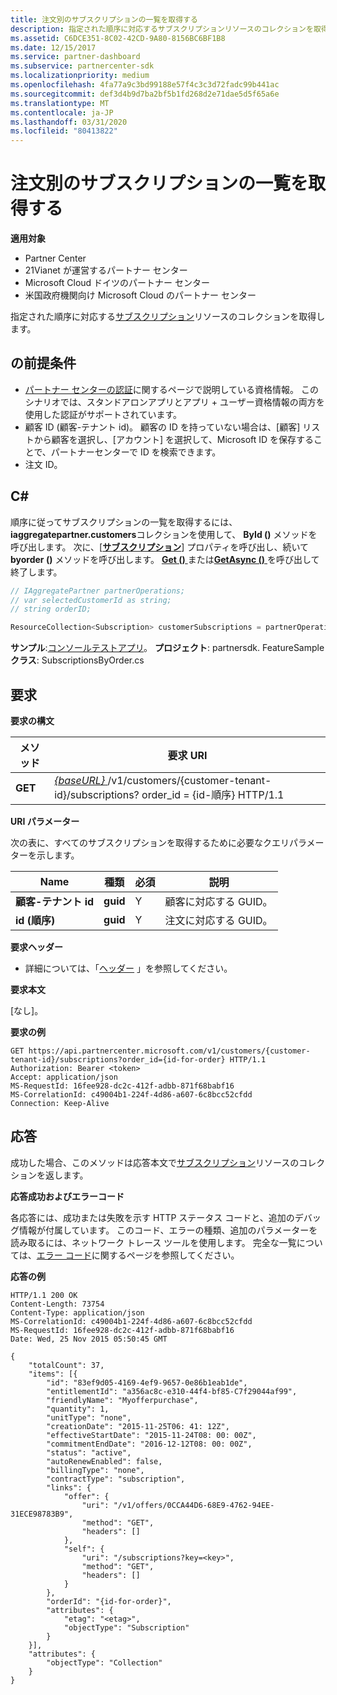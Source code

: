 ```yaml
---
title: 注文別のサブスクリプションの一覧を取得する
description: 指定された順序に対応するサブスクリプションリソースのコレクションを取得します。
ms.assetid: C6DCE351-8C02-42CD-9A80-8156BC6BF1B8
ms.date: 12/15/2017
ms.service: partner-dashboard
ms.subservice: partnercenter-sdk
ms.localizationpriority: medium
ms.openlocfilehash: 4fa77a9c3bd99188e57f4c3c3d72fadc99b441ac
ms.sourcegitcommit: def3d4b9d7ba2bf5b1fd268d2e71dae5d5f65a6e
ms.translationtype: MT
ms.contentlocale: ja-JP
ms.lasthandoff: 03/31/2020
ms.locfileid: "80413822"
---
```

# <a name="get-a-list-of-subscriptions-by-order"></a>注文別のサブスクリプションの一覧を取得する


**適用対象**

- Partner Center
- 21Vianet が運営するパートナー センター
- Microsoft Cloud ドイツのパートナー センター
- 米国政府機関向け Microsoft Cloud のパートナー センター

指定された順序に対応する[サブスクリプション](subscription-resources.md)リソースのコレクションを取得します。

## <a name="span-idprerequisitesspan-idprerequisitesspan-idprerequisitesprerequisites"></a><span id="Prerequisites"/><span id="prerequisites"/><span id="PREREQUISITES"/>の前提条件


- [パートナー センターの認証](partner-center-authentication.md)に関するページで説明している資格情報。 このシナリオでは、スタンドアロンアプリとアプリ + ユーザー資格情報の両方を使用した認証がサポートされています。
- 顧客 ID (顧客-テナント id)。 顧客の ID を持っていない場合は、[顧客] リストから顧客を選択し、[アカウント] を選択して、Microsoft ID を保存することで、パートナーセンターで ID を検索できます。
- 注文 ID。

## <a name="span-idc_span-idc_c"></a><span id="C_"/><span id="c_"/>C#


順序に従ってサブスクリプションの一覧を取得するには、 **iaggregatepartner.customers**コレクションを使用して、 **ById ()** メソッドを呼び出します。 次に、[[**サブスクリプション**](https://docs.microsoft.com/dotnet/api/microsoft.store.partnercenter.customers.icustomer.subscriptions)] プロパティを呼び出し、続いて**byorder ()** メソッドを呼び出します。 [**Get ()** ](https://docs.microsoft.com/dotnet/api/microsoft.store.partnercenter.genericoperations.ientireentitycollectionretrievaloperations-2.get)または[**GetAsync ()** ](https://docs.microsoft.com/dotnet/api/microsoft.store.partnercenter.genericoperations.ientireentitycollectionretrievaloperations-2.getasync)を呼び出して終了します。

``` csharp
// IAggregatePartner partnerOperations;
// var selectedCustomerId as string;
// string orderID;

ResourceCollection<Subscription> customerSubscriptions = partnerOperations.Customers.ById(selectedCustomerId).Subscriptions.ByOrder(orderID).Get();
```

**サンプル**:[コンソールテストアプリ](console-test-app.md)。 **プロジェクト**: partnersdk. FeatureSample**クラス**: SubscriptionsByOrder.cs

## <a name="span-idrequestspan-idrequestspan-idrequestrequest"></a><span id="Request"/><span id="request"/><span id="REQUEST"/>要求


**要求の構文**

| メソッド  | 要求 URI                                                                                                                   |
|---------|-------------------------------------------------------------------------------------------------------------------------------|
| **GET** | [ *{baseURL}* ](partner-center-rest-urls.md)/v1/customers/{customer-tenant-id}/subscriptions? order\_id = {id-順序} HTTP/1.1 |



**URI パラメーター**

次の表に、すべてのサブスクリプションを取得するために必要なクエリパラメーターを示します。

| Name                   | 種類     | 必須 | 説明                           |
|------------------------|----------|----------|---------------------------------------|
| **顧客-テナント id** | **guid** | Y        | 顧客に対応する GUID。 |
| **id (順序)**       | **guid** | Y        | 注文に対応する GUID。    |



**要求ヘッダー**

- 詳細については、「[ヘッダー](headers.md) 」を参照してください。

**要求本文**

[なし]。

**要求の例**

```http
GET https://api.partnercenter.microsoft.com/v1/customers/{customer-tenant-id}/subscriptions?order_id={id-for-order} HTTP/1.1
Authorization: Bearer <token>
Accept: application/json
MS-RequestId: 16fee928-dc2c-412f-adbb-871f68babf16
MS-CorrelationId: c49004b1-224f-4d86-a607-6c8bcc52cfdd
Connection: Keep-Alive
```

## <a name="span-idresponsespan-idresponsespan-idresponseresponse"></a><span id="Response"/><span id="response"/><span id="RESPONSE"/>応答


成功した場合、このメソッドは応答本文で[サブスクリプション](subscription-resources.md)リソースのコレクションを返します。

**応答成功およびエラーコード**

各応答には、成功または失敗を示す HTTP ステータス コードと、追加のデバッグ情報が付属しています。 このコード、エラーの種類、追加のパラメーターを読み取るには、ネットワーク トレース ツールを使用します。 完全な一覧については、[エラー コード](error-codes.md)に関するページを参照してください。

**応答の例**

```http
HTTP/1.1 200 OK
Content-Length: 73754
Content-Type: application/json
MS-CorrelationId: c49004b1-224f-4d86-a607-6c8bcc52cfdd
MS-RequestId: 16fee928-dc2c-412f-adbb-871f68babf16
Date: Wed, 25 Nov 2015 05:50:45 GMT

{
    "totalCount": 37,
    "items": [{
        "id": "83ef9d05-4169-4ef9-9657-0e86b1eab1de", 
        "entitlementId": "a356ac8c-e310-44f4-bf85-C7f29044af99",
        "friendlyName": "Myofferpurchase",
        "quantity": 1,
        "unitType": "none",
        "creationDate": "2015-11-25T06: 41: 12Z",
        "effectiveStartDate": "2015-11-24T08: 00: 00Z",
        "commitmentEndDate": "2016-12-12T08: 00: 00Z",
        "status": "active",
        "autoRenewEnabled": false,
        "billingType": "none",
        "contractType": "subscription",
        "links": {
            "offer": {
                "uri": "/v1/offers/0CCA44D6-68E9-4762-94EE-31ECE98783B9",
                "method": "GET",
                "headers": []
            },
            "self": {
                "uri": "/subscriptions?key=<key>",
                "method": "GET",
                "headers": []
            }
        },
        "orderId": "{id-for-order}",
        "attributes": {
            "etag": "<etag>",
            "objectType": "Subscription"
        }
    }],
    "attributes": {
        "objectType": "Collection"
    }
}
```








